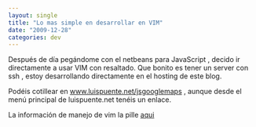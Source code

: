 ```yaml
---
layout: single
title: "Lo mas simple en desarrollar en VIM"
date: "2009-12-28"
categories: dev
---
```


Después de día pegándome con el netbeans para JavaScript , decido ir directamente a usar VIM con resaltado. Que bonito es tener un server con ssh , estoy desarrollando directamente en el hosting de este blog.

Podéis cotillear en www.luispuente.net/jsgooglemaps , aunque desde el menú principal de luispuente.net tenéis un enlace.

La información de manejo de vim la pille [aqui](https://juanjoalvarez.net/es/detail/2009/jun/25/vim-en-2-minutos/)
